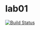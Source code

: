 # lab01
[![Build Status](https://travis-ci.org/MariaSoloveva/lab01.svg?branch=master)](https://travis-ci.org/MariaSoloveva/lab01)
